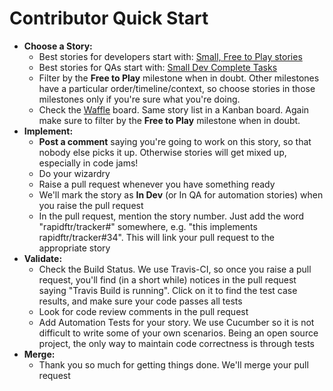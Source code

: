 # Contributor Quick Start

* **Choose a Story:**
  * Best stories for developers start with: [Small, Free to Play stories](https://github.com/rapidftr/tracker/issues?labels=Estimate%3A+Small%2CStatus%3A+2.+Ready&milestone=6&page=1&state=open)
  * Best stories for QAs start with: [Small Dev Complete Tasks](https://github.com/rapidftr/tracker/issues?labels=Estimate%3A+Small%2CStatus%3A+4.+Dev+Complete&milestone=&page=1&state=open)
  * Filter by the **Free to Play** milestone when in doubt. Other milestones have a particular order/timeline/context, so choose stories in those milestones only if you're sure what you're doing.
  * Check the [Waffle](https://waffle.io/rapidftr/tracker) board. Same story list in a Kanban board. Again make sure to filter by the **Free to Play** milestone when in doubt.
* **Implement:**
  * **Post a comment** saying you're going to work on this story, so that nobody else picks it up. Otherwise stories will get mixed up, especially in code jams!
  * Do your wizardry
  * Raise a pull request whenever you have something ready
  * We'll mark the story as **In Dev** (or In QA for automation stories) when you raise the pull request
  * In the pull request, mention the story number. Just add the word "rapidftr/tracker#<story-no>" somewhere, e.g. "this implements rapidftr/tracker#34". This will link your pull request to the appropriate story
* **Validate:**
  * Check the Build Status. We use Travis-CI, so once you raise a pull request, you'll find (in a short while) notices in the pull request saying "Travis Build is running". Click on it to find the test case results, and make sure your code passes all tests
  * Look for code review comments in the pull request
  * Add Automation Tests for your story. We use Cucumber so it is not difficult to write some of your own scenarios. Being an open source project, the only way to maintain code correctness is through tests
* **Merge:**
  * Thank you so much for getting things done. We'll merge your pull request
